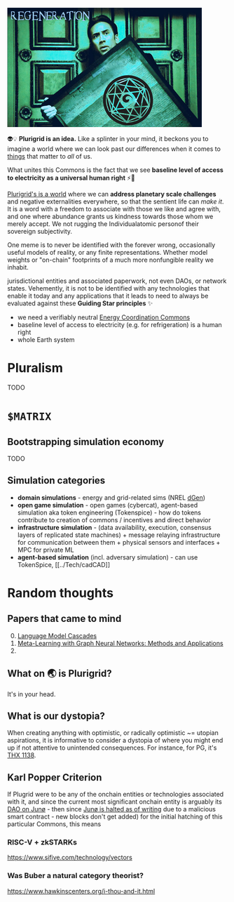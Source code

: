 ![](../Latent%20Space/cagegrid3.png)


👽💡 **Plurigrid is an idea.**
Like a splinter in your mind, it beckons you to imagine a world where we can look past our differences when it comes to [things](https://podcasts.apple.com/us/podcast/capitalist-realism-by-mark-fisher/id1502659321?i=1000471749869) that matter to _all_ of us.

What unites this Commons is the fact that we see **baseline level of access to electricity as a universal human right** ⚡🔌 

[Plurigrid's is a world]() where we can **address planetary scale challenges** and negative externalities everywhere, so that the sentient life can _make it_. It is a word with a freedom to associate with those we like and agree with, and one where abundance grants us kindness towards those whom we merely accept. We not rugging the Individualatomic personof their sovereign subjectivity.

One meme is to never be identified with the forever wrong, occasionally useful models of reality, or any finite representations. Whether model weights or "on-chain" footprints of a much more nonfungible reality we inhabit.




jurisdictional entities and associated paperwork, not even DAOs, or network states. Vehemently, it is not to be identified with any technologies that enable it today and any applications that it leads to need to always be evaluated against these **Guiding Star principles** ✨
- we need a verifiably neutral [Energy Coordination Commons]()
- baseline level of access to electricity (e.g. for refrigeration) is a human right
- whole Earth system
# Pluralism
TODO
# `$MATRIX`
## Bootstrapping simulation economy
TODO
## Simulation categories
- **domain simulations** - energy and grid-related sims (NREL [dGen](https://github.com/Plurigrid/dgen))
- **open game simulation** - open games (cybercat), agent-based simulation aka token engineering (Tokenspice) - how do tokens contribute to creation of commons / incentives and direct behavior
- **infrastructure simulation** - (data availability, execution, consensus layers of replicated state machines) + message relaying infrastructure for communication between them + physical sensors and interfaces + MPC for private ML
- **agent-based simulation** (incl. adversary simulation) - can use TokenSpice, [[../Tech/cadCAD]]
# Random thoughts
## Papers that came to mind
0. [Language Model Cascades](https://arxiv.org/abs/2207.10342)
1. [Meta-Learning with Graph Neural Networks: Methods and Applications](https://arxiv.org/abs/2103.00137)
2. []()
## What on 🌏 is Plurigrid? 
It's in your head.
## What is our dystopia?
When creating anything with optimistic, or radically optimistic ~= utopian aspirations, it is informative to consider a dystopia of where you might end up if not attentive to unintended consequences.  For instance, for PG, it's [THX 1138](https://www.youtube.com/watch?v=eHgqfVQWv7s).
## Karl Popper Criterion
If Plugrid were to be any of the onchain entities or technologies associated with it, and since the current most significant onchain entity is arguably its [DAO on Junø](https://daodao.zone/dao/juno1z3zqgz7t0hcu2fx4wusuyjq0gc2m33la8l64saunfz7vmqwa2d5sz6jnep) - then since
[Junø is halted as of writing]() due to a malicious smart contract - new blocks don't get added) for the initial hatching of this particular Commons, this means 

### RISC-V + zkSTARKs
https://www.sifive.com/technology/vectors
### Was Buber a natural category theorist?
https://www.hawkinscenters.org/i-thou-and-it.html